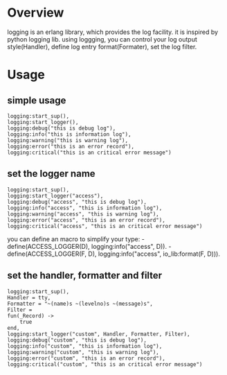 # Overview
logging is an erlang library, which provides the log facility. it is inspired by python logging lib.
using loggging, you can control your log output style(Handler), define log entry format(Formater),
set the log filter.

# Usage
## simple usage
    logging:start_sup(),
    logging:start_logger(),
    logging:debug("this is debug log"),
    logging:info("this is information log"),
    logging:warning("this is warning log"),
    logging:error("this is an error record"),
    logging:critical("this is an critical error message")

## set the logger name
    logging:start_sup(),
    logging:start_logger("access"),
    logging:debug("access", "this is debug log"),
    logging:info("access", "this is information log"),
    logging:warning("access", "this is warning log"),
    logging:error("access", "this is an error record"),
    logging:critical("access", "this is an critical error message")
 
you can define an macro to simplify your type:
   -define(ACCESS_LOGGER(D), logging:info("access", D)).
   -define(ACCESS_LOGGER(F, D), logging:info("access", io_lib:format(F, D))).

## set the handler, formatter and filter 
    logging:start_sup(),
    Handler = tty,
    Formatter = "~(name)s ~(levelno)s ~(message)s",
    Filter = 
    fun(_Record) ->
        true
    end,
    logging:start_logger("custom", Handler, Formatter, Filter),
    logging:debug("custom", "this is debug log"),
    logging:info("custom", "this is information log"),
    logging:warning("custom", "this is warning log"),
    logging:error("custom", "this is an error record"),
    logging:critical("custom", "this is an critical error message")

